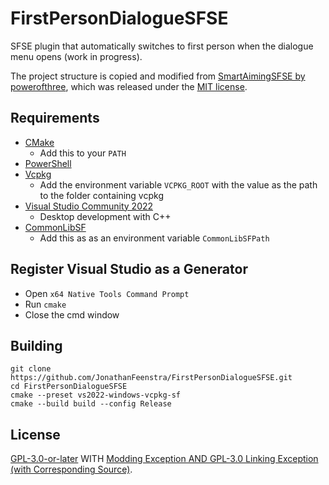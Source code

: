 # FirstPersonDialogueSFSE

SFSE plugin that automatically switches to first person when the dialogue menu opens (work in progress).

The project structure is copied and modified from [SmartAimingSFSE by powerofthree](https://github.com/powerof3/SmartAimingSFSE), which was released under the [MIT license](LICENSES/SmartAimingSFSE).

## Requirements
* [CMake](https://cmake.org/)
	* Add this to your `PATH`
* [PowerShell](https://github.com/PowerShell/PowerShell/releases/latest)
* [Vcpkg](https://github.com/microsoft/vcpkg)
	* Add the environment variable `VCPKG_ROOT` with the value as the path to the folder containing vcpkg
* [Visual Studio Community 2022](https://visualstudio.microsoft.com/)
	* Desktop development with C++
* [CommonLibSF](https://github.com/Starfield-Reverse-Engineering/CommonLibSF)
	* Add this as as an environment variable `CommonLibSFPath`

## Register Visual Studio as a Generator
* Open `x64 Native Tools Command Prompt`
* Run `cmake`
* Close the cmd window

## Building
```
git clone https://github.com/JonathanFeenstra/FirstPersonDialogueSFSE.git
cd FirstPersonDialogueSFSE
cmake --preset vs2022-windows-vcpkg-sf
cmake --build build --config Release
```

## License
[GPL-3.0-or-later](COPYING) WITH [Modding Exception AND GPL-3.0 Linking Exception (with Corresponding Source)](EXCEPTIONS).

